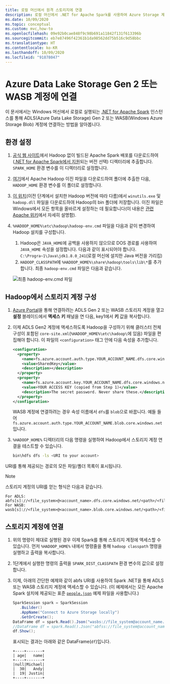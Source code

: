 ```yaml
---
title: 로컬 머신에서 원격 스토리지에 연결
description: 로컬 머신에서 .NET for Apache Spark를 사용하여 Azure Storage 계정에 연결합니다.
ms.date: 10/09/2020
ms.topic: conceptual
ms.custom: mvc,how-to
ms.openlocfilehash: 09e92b0cae848f9c98b691a11842f131f613396b
ms.sourcegitcommit: eb7e87496f42361b1da98562dd75b516c9d58bbc
ms.translationtype: HT
ms.contentlocale: ko-KR
ms.lasthandoff: 10/09/2020
ms.locfileid: "91878047"
---
```

# <a name="connect-to-azure-data-lake-storage-gen-2-or-wasb-account"></a>Azure Data Lake Storage Gen 2 또는 WASB 계정에 연결

이 문서에서는 Windows 머신에서 로컬로 실행되는 [.NET for Apache Spark](https://github.com/dotnet/spark) 인스턴스를 통해 ADLS(Azure Data Lake Storage) Gen 2 또는 WASB(Windows Azure Storage Blob) 계정에 연결하는 방법을 알아봅니다.

## <a name="set-up-the-environment"></a>환경 설정

1. [공식 웹 사이트](https://archive.apache.org/dist/spark/)에서 Hadoop 없이 빌드된 Apache Spark 배포를 다운로드하여([.NET for Apache Spark에서 지원](https://github.com/dotnet/spark#supported-apache-spark)되는 버전 선택) 디렉터리에 추출합니다. `SPARK_HOME` 환경 변수를 이 디렉터리로 설정합니다.
2. [여기](http://hadoop.apache.org/releases.html)에서 Apache Hadoop 이진 파일을 다운로드하여 폴더에 추출한 다음, `HADOOP_HOME` 환경 변수를 이 폴더로 설정합니다.
3. [이 위치](https://github.com/cdarlint/winutils)(이전 단계에서 설치한 Hadoop 버전에 따라 다름)에서 `winutils.exe` 및 `hadoop.dll` 파일을 다운로드하여 Hadoop의 bin 폴더에 저장합니다. 이진 파일은 Windows에서 모든 항목을 올바르게 설정하는 데 필요합니다(이 내용은 [관련 Apache 위키](https://cwiki.apache.org/confluence/display/HADOOP2/WindowsProblems)에서 자세히 설명함).
4. `%HADOOP_HOME%\etc\hadoop\hadoop-env.cmd` 파일을 다음과 같이 변경하여 Hadoop 설치를 구성합니다.
    1. Hadoop은 `JAVA_HOME`에 공백을 사용하지 않으므로 DOS 경로를 사용하여 `JAVA_HOME` 속성을 설정합니다. 다음과 같이 표시되어야 합니다. `C:\Progra~1\Java\jdk1.8.0_241`(로컬 머신에 설치한 Java 버전을 가리킴)
    2. `HADOOP_CLASSPATH`에 `%HADOOP_HOME%\share\hadoop\tools\lib\*`를 추가합니다.
    최종 `hadoop-env.cmd` 파일은 다음과 같습니다.

    ![최종 hadoop-env.cmd 파일](./media/connect-external-sources/hadoop-env.png)

## <a name="configure-your-storage-account-in-hadoop"></a>Hadoop에서 스토리지 계정 구성

1. [Azure Portal](https://portal.azure.com)을 통해 연결하려는 ADLS Gen 2 또는 WASB 스토리지 계정을 열고 **설정** 블레이드에서 **액세스 키** 패널을 연 다음, key1에서 **키** 값을 복사합니다.
2. 이제 ADLS Gen2 계정에 액세스하도록 Hadoop을 구성하기 위해 클러스터 전체 구성이 포함된 `core-site.xml`(`%HADOOP_HOME%\etc\hadoop\`에 있음) 파일을 편집해야 합니다. 이 파일의 `<configuration>` 태그 안에 다음 속성을 추가합니다.

    ```xml
    <configuration>
      <property>
        <name>fs.azure.account.auth.type.YOUR_ACCOUNT_NAME.dfs.core.windows.net</name>
        <value>SharedKey</value>
        <description></description>
      </property>
      <property>
        <name>fs.azure.account.key.YOUR_ACCOUNT_NAME.dfs.core.windows.net</name>
        <value>YOUR ACCESS KEY (copied from Step 1)</value>
        <description>The secret password. Never share these.</description>
      </property>
    </configuration>
    ```

    WASB 계정에 연결하려는 경우 속성 이름에서 `dfs`를 `blob`으로 바꿉니다. 예들 들어 `fs.azure.account.auth.type.YOUR_ACCOUNT_NAME.blob.core.windows.net`입니다.
3. `%HADOOP_HOME%` 디렉터리의 다음 명령을 실행하여 Hadoop에서 스토리지 계정 연결을 테스트할 수 있습니다.

    ```bash
    bin\hdfs dfs -ls <URI to your account>
    ```

URI를 통해 제공되는 경로의 모든 파일/폴더 목록이 표시됩니다.

> [!NOTE]
> 스토리지 계정의 URI를 얻는 형식은 다음과 같습니다.
>
> ```
> For ADLS: abfs[s]://<file_system>@<account_name>.dfs.core.windows.net/<path>/<file_name>
> For WASB: wasb[s]://<file_system>@<account_name>.blob.core.windows.net/<path>/<file_name>
> ```

## <a name="connect-to-your-storage-account"></a>스토리지 계정에 연결

1. 위의 명령이 제대로 실행된 경우 이제 Spark를 통해 스토리지 계정에 액세스할 수 있습니다. 먼저 `%HADOOP_HOME%` 내에서 명령줄을 통해 `hadoop classpath` 명령을 실행하고 출력을 복사합니다.
2. 1단계에서 실행한 명령의 출력을 `SPARK_DIST_CLASSPATH` 환경 변수의 값으로 설정합니다.
3. 이제, 아래의 간단한 예제와 같이 abfs URI를 사용하여 Spark .NET을 통해 ADLS 또는 WASB 스토리지 계정에 액세스할 수 있습니다. (이 예제에서는 모든 Apache Spark 설치에 제공되는 표준 [`people.json`](https://github.com/apache/spark/blob/master/examples/src/main/resources/people.json) 예제 파일을 사용합니다.)

    ```csharp
    SparkSession spark = SparkSession
       .Builder()
       .AppName("Connect to Azure Storage locally")
       .GetOrCreate();
    DataFrame df = spark.Read().Json("wasbs://file_system@account_name.blob.core.windows.net/path/people.json");
    //DataFrame df = spark.Read().Json("abfss://file_system@account_name.dfs.core.windows.net/path/file.json");
    df.Show();
    ```

    표시되는 결과는 아래와 같은 DataFrame(`df`)입니다.

    ```text
    +----+-------+
    | age|   name|
    +----+-------+
    |null|Michael|
    |  30|   Andy|
    |  19| Justin|
    +----+-------+
    ```
